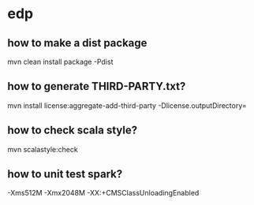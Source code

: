 edp
======

how to make a dist package
--------------------------
mvn clean install package -Pdist

how to generate THIRD-PARTY.txt?
------
mvn install license:aggregate-add-third-party -Dlicense.outputDirectory=






how to check scala style?
------
mvn scalastyle:check



how to unit test spark?
------
-Xms512M -Xmx2048M -XX:+CMSClassUnloadingEnabled






